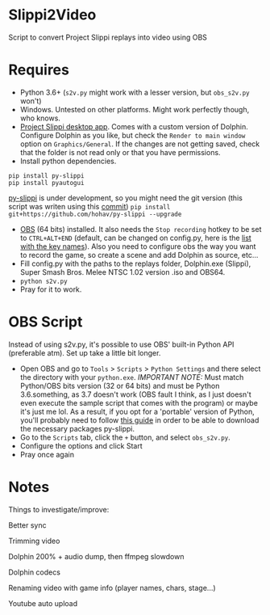 # Slippi2Video
Script to convert Project Slippi replays into video using OBS

# Requires
* Python 3.6+ (`s2v.py` might work with a lesser version, but `obs_s2v.py` won't)
* Windows. Untested on other platforms. Might work perfectly though, who knows.
* [Project Slippi desktop app](https://github.com/project-slippi/slippi-desktop-app/releases). Comes with a custom version of Dolphin. Configure Dolphin as you like, but check the `Render to main window` option on `Graphics/General`. If the changes are not getting saved, check that the folder is not read only or that you have permissions.
* Install python dependencies.
```
pip install py-slippi
pip install pyautogui
```
[py-slippi](https://github.com/hohav/py-slippi) is under development, so you might need the git version (this script was writen using this [commit](https://github.com/hohav/py-slippi/tree/967973d9650247de541a2e20cfd727eea3a8331a))
```pip install git+https://github.com/hohav/py-slippi --upgrade```
* [OBS](https://obsproject.com/) (64 bits) installed. It also needs the `Stop recording` hotkey to be set to `CTRL+ALT+END` (default, can be changed on config.py, here is the [list with the key names](https://pyautogui.readthedocs.io/en/latest/keyboard.html#the-hotkey-function)). Also you need to configure obs the way you want to record the game, so create a scene and add Dolphin as source, etc...
* Fill config.py with the paths to the replays folder, Dolphin.exe (Slippi), Super Smash Bros. Melee NTSC 1.02 version .iso and OBS64.
* `python s2v.py`
* Pray for it to work.

# OBS Script
Instead of using s2v.py, it's possible to use OBS' built-in Python API (preferable atm). Set up take a little bit longer.

* Open OBS and go to `Tools` > `Scripts` > `Python Settings` and there select the directory with your `python.exe`. *IMPORTANT NOTE:* Must match Python/OBS bits version (32 or 64 bits) and must be Python 3.6.something, as 3.7 doesn't work (OBS fault I think, as I just doesn't even execute the sample script that comes with the program) or maybe it's just me lol. As a result, if you opt for a 'portable' version of Python, you'll probably need to follow [this guide](https://michlstechblog.info/blog/python-install-python-with-pip-on-windows-by-the-embeddable-zip-file/) in order to be able to download the necessary packages py-slippi.
* Go to the `Scripts` tab, click the `+` button, and select `obs_s2v.py`.
* Configure the options and click Start
* Pray once again

# Notes
Things to investigate/improve:

Better sync

Trimming video

Dolphin 200% + audio dump, then ffmpeg slowdown

Dolphin codecs

Renaming video with game info (player names, chars, stage...)

Youtube auto upload
